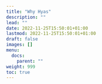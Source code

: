```yaml
---
title: "Why Hyas"
description: ""
lead: ""
date: 2022-11-25T15:50:01+01:00
lastmod: 2022-11-25T15:50:01+01:00
draft: false
images: []
menu:
  docs:
    parent: ""
weight: 999
toc: true
---
```


